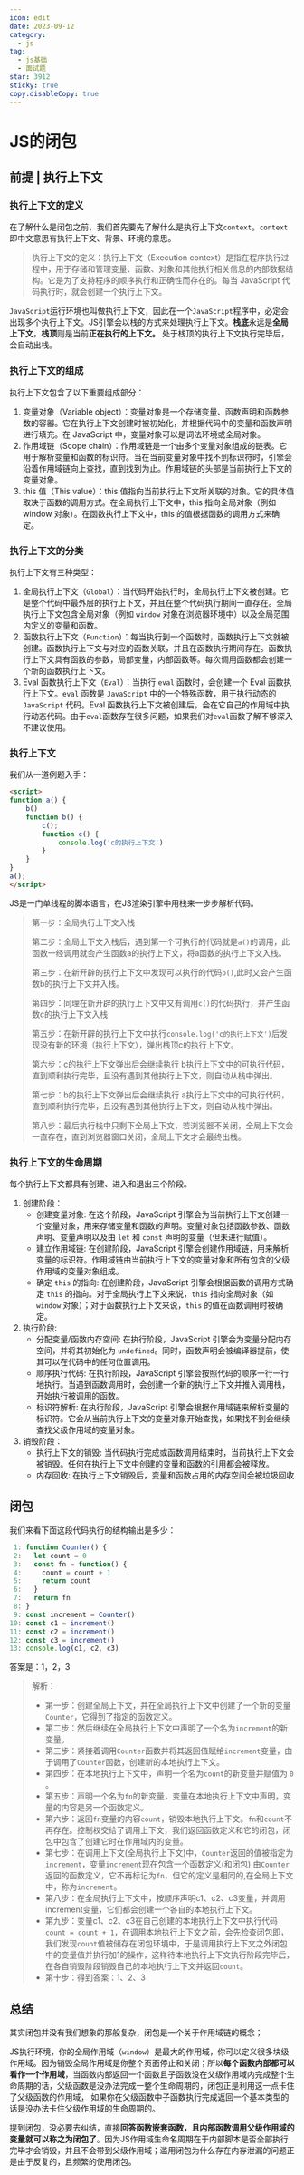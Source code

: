 ```yaml
---
icon: edit
date: 2023-09-12
category:
  - js
tag:
  - js基础
  - 面试题
star: 3912
sticky: true
copy.disableCopy: true
---
```


# JS的闭包

## 前提 | 执行上下文

### 执行上下文的定义

在了解什么是闭包之前，我们首先要先了解什么是执行上下文`context`。`context`即中文意思有执行上下文、背景、环境的意思。

> 执行上下文的定义：执行上下文（Execution context）是指在程序执行过程中，用于存储和管理变量、函数、对象和其他执行相关信息的内部数据结构。它是为了支持程序的顺序执行和正确性而存在的。每当 JavaScript 代码执行时，就会创建一个执行上下文。

`JavaScript`运行环境也叫做执行上下文，因此在一个`JavaScript`程序中，必定会出现多个执行上下文。JS引擎会以栈的方式来处理执行上下文。**栈底**永远是**全局上下文**，**栈顶**则是当前**正在执行的上下文。** 处于栈顶的执行上下文执行完毕后，会自动出栈。

### 执行上下文的组成

执行上下文包含了以下重要组成部分：

1. 变量对象（Variable object）：变量对象是一个存储变量、函数声明和函数参数的容器。它在执行上下文创建时被初始化，并根据代码中的变量和函数声明进行填充。在 JavaScript 中，变量对象可以是词法环境或全局对象。
2. 作用域链（Scope chain）：作用域链是一个由多个变量对象组成的链表。它用于解析变量和函数的标识符。当在当前变量对象中找不到标识符时，引擎会沿着作用域链向上查找，直到找到为止。作用域链的头部是当前执行上下文的变量对象。
3. this 值（This value）：this 值指向当前执行上下文所关联的对象。它的具体值取决于函数的调用方式。在全局执行上下文中，this 指向全局对象（例如 window 对象）。在函数执行上下文中，this 的值根据函数的调用方式来确定。

### 执行上下文的分类

执行上下文有三种类型：

1. 全局执行上下文（`Global`）：当代码开始执行时，全局执行上下文被创建。它是整个代码中最外层的执行上下文，并且在整个代码执行期间一直存在。全局执行上下文包含全局对象（例如 `window` 对象在浏览器环境中）以及全局范围内定义的变量和函数。
2. 函数执行上下文（`Function`）：每当执行到一个函数时，函数执行上下文就被创建。函数执行上下文与对应的函数关联，并且在函数执行期间存在。函数执行上下文具有函数的参数，局部变量，内部函数等。每次调用函数都会创建一个新的函数执行上下文。
3. Eval 函数执行上下文（`Eval`）：当执行 `eval` 函数时，会创建一个 Eval 函数执行上下文。`eval` 函数是 `JavaScript` 中的一个特殊函数，用于执行动态的 `JavaScript` 代码。Eval 函数执行上下文被创建后，会在它自己的作用域中执行动态代码。由于`eval`函数存在很多问题，如果我们对`eval`函数了解不够深入不建议使用。

### 执行上下文

我们从一道例题入手：

```html
<script>
function a() {
    b()
    function b() {
        c();
        function c() {
            console.log('c的执行上下文')
        }
    }
}
a();
</script>
```

JS是一门单线程的脚本语言，在JS渲染引擎中用栈来一步步解析代码。

> 第一步：全局执行上下文入栈
>
> 第二步：全局上下文入栈后，遇到第一个可执行的代码就是`a()`的调用，此函数一经调用就会产生函数a的执行上下文，将a函数的执行上下文入栈。
>
> 第三步：在新开辟的执行上下文中发现可以执行的代码`b()`,此时又会产生函数b的执行上下文并入栈。
>
> 第四步：同理在新开辟的执行上下文中又有调用`c()`的代码执行，并产生函数c的执行上下文入栈
>
> 第五步：在新开辟的执行上下文中执行`console.log('c的执行上下文')`后发现没有新的环境（执行上下文），弹出栈顶c的执行上下文。
>
> 第六步：c的执行上下文弹出后会继续执行 b执行上下文中的可执行代码，直到顺利执行完毕，且没有遇到其他执行上下文，则自动从栈中弹出。
>
> 第七步：b的执行上下文弹出后会继续执行 a执行上下文中的可执行代码，直到顺利执行完毕，且没有遇到其他执行上下文，则自动从栈中弹出。
>
> 第八步：最后执行栈中只剩下全局上下文，若浏览器不关闭，全局上下文会一直存在，直到浏览器窗口关闭，全局上下文才会最终出栈。

### 执行上下文的生命周期

每个执行上下文都具有创建、进入和退出三个阶段。

1. 创建阶段：
   - 创建变量对象: 在这个阶段，JavaScript 引擎会为当前执行上下文创建一个变量对象，用来存储变量和函数的声明。变量对象包括函数参数、函数声明、变量声明以及由 `let` 和 `const` 声明的变量（但未进行赋值）。
   - 建立作用域链: 在创建阶段，JavaScript 引擎会创建作用域链，用来解析变量的标识符。作用域链由当前执行上下文的变量对象和所有包含的父级作用域的变量对象组成。
   - 确定 `this` 的指向: 在创建阶段，JavaScript 引擎会根据函数的调用方式确定 `this` 的指向。对于全局执行上下文来说，`this` 指向全局对象（如 `window` 对象）；对于函数执行上下文来说，`this` 的值在函数调用时被确定。
2. 执行阶段:
   - 分配变量/函数内存空间: 在执行阶段，JavaScript 引擎会为变量分配内存空间，并将其初始化为 `undefined`。同时，函数声明会被编译器提前，使其可以在代码中的任何位置调用。
   - 顺序执行代码: 在执行阶段，JavaScript 引擎会按照代码的顺序一行一行地执行。当遇到函数调用时，会创建一个新的执行上下文并推入调用栈，开始执行被调用的函数。
   - 标识符解析: 在执行阶段，JavaScript 引擎会根据作用域链来解析变量的标识符。它会从当前执行上下文的变量对象开始查找，如果找不到会继续查找父级作用域的变量对象。
3. 销毁阶段：
   - 执行上下文的销毁: 当代码执行完成或函数调用结束时，当前执行上下文会被销毁。任何在执行上下文中创建的变量和函数的引用都会被释放。
   - 内存回收: 在执行上下文销毁后，变量和函数占用的内存空间会被垃圾回收

## 闭包

我们来看下面这段代码执行的结构输出是多少：

```js
 1: function Counter() {
 2:   let count = 0
 3:   const fn = function() {
 4:     count = count + 1
 5:     return count
 6:   }
 7:   return fn
 8: }
 9: const increment = Counter()
10: const c1 = increment()
11: const c2 = increment()
12: const c3 = increment()
13: console.log(c1, c2, c3)
```

答案是：1，2，3

> 解析：
>
> - 第一步：创建全局上下文，并在全局执行上下文中创建了一个新的变量`Counter`，它得到了指定的函数定义。
> - 第二步：然后继续在全局执行上下文中声明了一个名为`increment`的新变量。
> - 第三步：紧接着调用`Counter`函数并将其返回值赋给`increment`变量，由于调用了`Counter`函数，创建新的本地执行上下文。
> - 第四步：在本地执行上下文中，声明一个名为`count`的新变量并赋值为 `0` 。
> - 第五步：声明一个名为`fn`的新变量，变量在本地执行上下文中声明，变量的内容是另一个函数定义。
> - 第六步：返回`fn`变量的内容`count`，销毁本地执行上下文。`fn`和`count`不再存在。控制权交给了调用上下文，我们返回函数定义和它的闭包，闭包中包含了创建它时在作用域内的变量。
> - 第七步：在调用上下文(全局执行上下文)中，`Counter`返回的值被指定为`increment`，变量`increment`现在包含一个函数定义(和闭包),由`Counter`返回的函数定义，它不再标记为`fn`，但它的定义是相同的,在全局上下文中，称为`increment`。
> - 第八步：在全局执行上下文中，按顺序声明c1、c2、c3变量，并调用increment变量，它们都会创建一个各自的本地执行上下文。
> - 第九步：变量c1、c2、c3在自己创建的本地执行上下文中执行代码`count = count + 1`，在调用本地执行上下文之前，会先检查闭包即，我们发现`count`值被储存在闭包环境中，于是调用执行上下文之外闭包中的变量值并执行加1的操作，这样待本地执行上下文执行阶段完毕后，在各自销毁阶段销毁自己的本地执行上下文并返回`count`。
> - 第十步：得到答案：1、2、3

## 总结

其实闭包并没有我们想象的那般复杂，闭包是一个关于作用域链的概念；

JS执行环境，你的全局作用域（`window`）是最大的作用域，你可以定义很多块级作用域。因为销毁全局作用域是你整个页面停止和关闭；所以**每个函数内部都可以看作一个作用域**，当函数内部返回一个函数且子函数没在父级作用域内完成整个生命周期的话，父级函数是没办法完成一整个生命周期的，闭包正是利用这一点卡住了父级函数的作用域， 如果你在父级函数中子函数执行完成返回一个基本类型的话是没办法卡住父级作用域的生命周期的。

提到闭包，没必要去纠结，直接**回答函数嵌套函数，且内部函数调用父级作用域的变量就可以称之为闭包了**。因为JS作用域生命名周期在于内部脚本是否全部执行完毕才会销毁，并且不会带到父级作用域；滥用闭包为什么存在内存泄漏的问题正是由于反复的，且频繁的使用闭包。